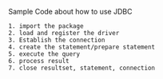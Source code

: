 Sample Code about how to use JDBC



	1. import the package
	2. load and register the driver
	3. Establish the connection
	4. create the statement/prepare statement
	5. execute the query
	6. process result
	7. close resultset, statement, connection

